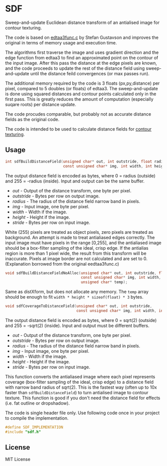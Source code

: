 SDF
===

Sweep-and-update Euclidean distance transform of an antialised image for contour texturing.

The code is based on [edtaa3func.c](http://contourtextures.wikidot.com/) by Stefan Gustavson and improves the original in terms of memory usage and execution time.

The algorithms first traverse the image and uses gradient direction and the edge function from edtaa3 to find an approximated point on the contour of the input image. After this pass the distance at the edge pixels are known, and the code proceeds to update the rest of the distance field using sweep-and-update until the distance feild convergences (or max passes run).

The additional memory required by the code is 3 floats (px,py,distance) per pixel, compared to 5 doubles (or floats) of edtaa3. The sweep-and-update is
done using squared distances and contour points calculated only in the first pass. This is greatly reduces the amount of computation (especially suqare roots) per distance update.

The code procudes comparable, but probably not as accurate distance fields as the original code.

The code is intended to be used to calculate distance fields for [contour texturing](http://contourtextures.wikidot.com/).

## Usage
```C
int sdfBuildDistanceField(unsigned char* out, int outstride, float radius,
						  const unsigned char* img, int width, int height, int stride);
```
The output distance field is encoded as bytes, where 0 = radius (outside) and 255 = -radius (inside). Input and output can be the same buffer.
* _out_ - Output of the distance transform, one byte per pixel.
* _outstride_ - Bytes per row on output image. 
* _radius_ - The radius of the distance field narrow band in pixels.
* _img_ - Input image, one byte per pixel.
* _width_ - Width if the image. 
* _height_ - Height if the image. 
* _stride_ - Bytes per row on input image.

White (255) pixels are treated as object pixels, zero pixels are treated as background. An attempt is made to treat antialiased edges correctly. The input image must have pixels in the range [0,255], and the antialiased image should be a box-filter sampling of the ideal, crisp edge. If the antialias region is more than 1 pixel wide, the result from this transform will be inaccurate. Pixels at image border are not calculated and are set to 0.
(Explanation borrowed from the original eedtaa3func.c)

```C
void sdfBuildDistanceFieldNoAlloc(unsigned char* out, int outstride, float radius,
								  const unsigned char* img, int width, int height, int stride,
								  unsigned char* temp);
```
Same as distXform, but does not allocate any memory. The `temp` array should be enough to fit `width * height * sizeof(float) * 3` bytes.

```C
void sdfCoverageToDistanceField(unsigned char* out, int outstride,
								const unsigned char* img, int width, int height, int stride);
```
The output distance field is encoded as bytes, where 0 = sqrt(2) (outside) and 255 = -sqrt(2) (inside). Input and output must be different buffers.
* _out_ - Output of the distance transform, one byte per pixel.
* _outstride_ - Bytes per row on output image. 
* _radius_ - The radius of the distance field narrow band in pixels.
* _img_ - Input image, one byte per pixel.
* _width_ - Width if the image. 
* _height_ - Height if the image. 
* _stride_ - Bytes per row on input image.

This function converts the antialiased image where each pixel represents coverage (box-filter sampling of the ideal, crisp edge) to a distance field with narrow band radius of sqrt(2). This is the fastest way (often up to 10x faster than `sdfBuildDistanceField`) to turn antialised image to contour texture. This function is good if you don't need the distance field for effects (i.e. fat outline or dropshadow).

The code is single header file only. Use following code once in your project to compile the implementation.
```C
#define SDF_IMPLEMENTATION
#include "sdf.h"
```

## License
MIT License
